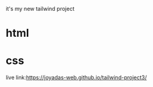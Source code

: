 it's my new tailwind project

# html
# css
live link:https://joyadas-web.github.io/tailwind-project3/

